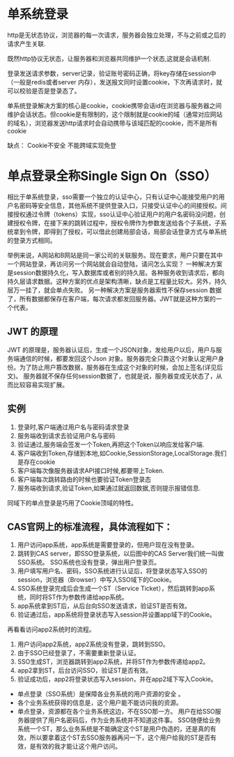 # 单系统登录
http是无状态协议，浏览器的每一次请求，服务器会独立处理，不与之前或之后的请求产生关联.

既然http协议无状态，让服务器和浏览器共同维护一个状态,这就是会话机制.

登录发送请求参数，server记录，验证账号密码正确，将key存储在session中（一般是redis或者server 内存），发送报文同时设置cookie，下次再请求时，就可以校验是否是登录态了。

单系统登录解决方案的核心是cookie，cookie携带会话id在浏览器与服务器之间维护会话状态。但cookie是有限制的，这个限制就是cookie的域（通常对应网站的域名），浏览器发送http请求时会自动携带与该域匹配的cookie，而不是所有cookie

缺点：
Cookie不安全
不能跨域实现免登


# 单点登录全称Single Sign On（SSO）
相比于单系统登录，sso需要一个独立的认证中心，只有认证中心能接受用户的用户名密码等安全信息，其他系统不提供登录入口，只接受认证中心的间接授权。间接授权通过令牌（tokens）实现，sso认证中心验证用户的用户名密码没问题，创建授权令牌，在接下来的跳转过程中，授权令牌作为参数发送给各个子系统，子系统拿到令牌，即得到了授权，可以借此创建局部会话，局部会话登录方式与单系统的登录方式相同。

举例来说，A网站和B网站是同一家公司的关联服务。现在要求，用户只要在其中一个网站登录，再访问另一个网站就会自动登陆，请问怎么实现？
一种解决方案是session数据持久化，写入数据库或者别的持久层。各种服务收到请求后，都向持久层请求数据。这种方案的优点是架构清晰，缺点是工程量比较大。另外，持久层万一挂了，就会单点失败。
另一种解决方案是服务器索性不保存session 数据了，所有数据都保存在客户端，每次请求都发回服务器。JWT就是这种方案的一个代表。

## JWT 的原理
JWT 的原理是，服务器认证后，生成一个JSON对象，发给用户以后，用户与服务端通信的时候，都要发回这个Json 对象。服务器完全只靠这个对象认定用户身份。为了防止用户篡改数据，服务器在生成这个对象的时候，会加上签名(详见后文)。
服务器就不保存任何session数据了，也就是说，服务器变成无状态了，从而比较容易实现扩展。

## 实例
1. 登录时,客户端通过用户名与密码请求登录
2. 服务端收到请求去验证用户名与密码
3. 验证通过,服务端会签发一个Token,再把这个Token以响应发给客户端.
4. 客户端收到Token,存储到本地,如Cookie,SessionStorage,LocalStorage.我们是存在cookie
5. 客户端每次像服务器请求API接口时候,都要带上Token.
6. 客户端每次跳转路由的时候也要验证Token登录态
7. 服务端收到请求,验证Token,如果通过就返回数据,否则提示报错信息.


同域下的单点登录是巧用了Cookie顶域的特性。
## CAS官网上的标准流程，具体流程如下：
1. 用户访问app系统，app系统是需要登录的，但用户现在没有登录。
2. 跳转到CAS server，即SSO登录系统，以后图中的CAS Server我们统一叫做SSO系统。 SSO系统也没有登录，弹出用户登录页。
3. 用户填写用户名、密码，SSO系统进行认证后，将登录状态写入SSO的session，浏览器（Browser）中写入SSO域下的Cookie。
4. SSO系统登录完成后会生成一个ST（Service Ticket），然后跳转到app系统，同时将ST作为参数传递给app系统。
5. app系统拿到ST后，从后台向SSO发送请求，验证ST是否有效。
6. 验证通过后，app系统将登录状态写入session并设置app域下的Cookie。

再看看访问app2系统时的流程。
1. 用户访问app2系统，app2系统没有登录，跳转到SSO。
2. 由于SSO已经登录了，不需要重新登录认证。
3. SSO生成ST，浏览器跳转到app2系统，并将ST作为参数传递给app2。
4. app2拿到ST，后台访问SSO，验证ST是否有效。
5. 验证成功后，app2将登录状态写入session，并在app2域下写入Cookie。

- 单点登录（SSO系统）是保障各业务系统的用户资源的安全 。
- 各个业务系统获得的信息是，这个用户能不能访问我的资源。
- 单点登录，资源都在各个业务系统这边，不在SSO那一方。 用户在给SSO服务器提供了用户名密码后，作为业务系统并不知道这件事。 SSO随便给业务系统一个ST，那么业务系统是不能确定这个ST是用户伪造的，还是真的有效，所以要拿着这个ST去SSO服务器再问一下，这个用户给我的ST是否有效，是有效的我才能让这个用户访问。







